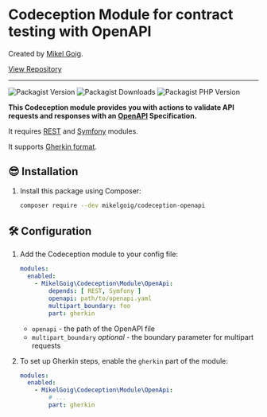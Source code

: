 <h1>
    Codeception Module for contract testing with OpenAPI
</h1>

<p>
Created by <a href="https://mikelgoig.com">Mikel Goig</a>.
</p>

<p>
    <a href="https://github.com/mikelgoig/codeception-openapi">
        View Repository
    </a>
</p>

---

<img alt="Packagist Version" src="https://img.shields.io/packagist/v/mikelgoig/codeception-openapi">
<img alt="Packagist Downloads" src="https://img.shields.io/packagist/dt/mikelgoig/codeception-openapi">
<img alt="Packagist PHP Version" src="https://img.shields.io/packagist/dependency-v/mikelgoig/codeception-openapi/php">

**This Codeception module provides you with actions to validate API requests and responses with
an [OpenAPI](https://openapis.org) Specification.**

It requires [REST](https://codeception.com/docs/modules/REST)
and [Symfony](https://codeception.com/docs/modules/Symfony) modules.

It supports [Gherkin format](https://codeception.com/docs/BDD).

## 😎 Installation

1. Install this package using Composer:

    ```bash
    composer require --dev mikelgoig/codeception-openapi
    ```

## 🛠️ Configuration

1. Add the Codeception module to your config file:

    ```yml
    modules:
      enabled:
        - MikelGoig\Codeception\Module\OpenApi:
            depends: [ REST, Symfony ]
            openapi: path/to/openapi.yaml
            multipart_boundary: foo
            part: gherkin
    ```

    * `openapi` - the path of the OpenAPI file
    * `multipart_boundary` *optional* - the boundary parameter for multipart requests

2. To set up Gherkin steps, enable the `gherkin` part of the module:

    ```yml
    modules:
      enabled:
        - MikelGoig\Codeception\Module\OpenApi:
            # ...
            part: gherkin
    ```
